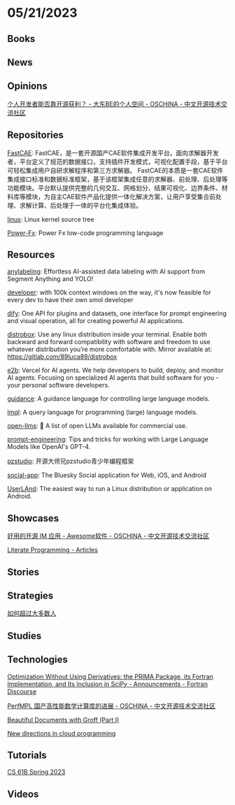 # 05/21/2023

## Books

## News

## Opinions
[个人开发者能否靠开源获利？ - 大东BE的个人空间 - OSCHINA - 中文开源技术交流社区](https://my.oschina.net/u/4487475/blog/4971011)

## Repositories
[FastCAE](https://gitee.com/DISOGitee/FastCAE): FastCAE，是一套开源国产CAE软件集成开发平台。面向求解器开发者，平台定义了规范的数据接口，支持插件开发模式，可视化配置手段，基于平台可轻松集成用户自研求解程序和第三方求解器。 FastCAE的本质是一套CAE软件集成接口标准和数据标准框架，基于该框架集成任意的求解器、前处理、后处理等功能模块。平台默认提供完整的几何交互、网格划分、结果可视化、边界条件、材料库等模块，为自主CAE软件产品化提供一体化解决方案，让用户享受集合前处理、求解计算、后处理于一体的平台化集成体验。

[linux](https://github.com/torvalds/linux): Linux kernel source tree

[Power-Fx](https://github.com/microsoft/Power-Fx): Power Fx low-code programming language

## Resources
[anylabeling](https://github.com/vietanhdev/anylabeling): Effortless AI-assisted data labeling with AI support from Segment Anything and YOLO!

[developer](https://github.com/smol-ai/developer): with 100k context windows on the way, it's now feasible for every dev to have their own smol developer

[dify](https://github.com/langgenius/dify): One API for plugins and datasets, one interface for prompt engineering and visual operation, all for creating powerful AI applications.

[distrobox](https://github.com/89luca89/distrobox): Use any linux distribution inside your terminal. Enable both backward and forward compatibility with software and freedom to use whatever distribution you’re more comfortable with. Mirror available at: https://gitlab.com/89luca89/distrobox

[e2b](https://github.com/e2b-dev/e2b): Vercel for AI agents. We help developers to build, deploy, and monitor AI agents. Focusing on specialized AI agents that build software for you - your personal software developers.

[guidance](https://github.com/microsoft/guidance): A guidance language for controlling large language models.

[lmql](https://github.com/eth-sri/lmql): A query language for programming (large) language models.

[open-llms](https://github.com/eugeneyan/open-llms): 🤖 A list of open LLMs available for commercial use.

[prompt-engineering](https://github.com/brexhq/prompt-engineering): Tips and tricks for working with Large Language Models like OpenAI's GPT-4.

[pzstudio](https://gitee.com/Open-Brother/pzstudio): 开源大师兄pzstudio青少年编程框架

[social-app](https://github.com/bluesky-social/social-app): The Bluesky Social application for Web, iOS, and Android

[UserLAnd](https://github.com/CypherpunkArmory/UserLAnd): The easiest way to run a Linux distribution or application on Android.

## Showcases
[好用的开源 IM 应用 - Awesome软件 - OSCHINA - 中文开源技术交流社区](https://www.oschina.net/project/awesome?columnId=57)

[Literate Programming - Articles](http://literateprogramming.com/articles.html)

## Stories

## Strategies
[如何超过大多数人](https://coolshell.cn/articles/19464.html)

## Studies

## Technologies
[Optimization Without Using Derivatives: the PRIMA Package, its Fortran Implementation, and Its Inclusion in SciPy - Announcements - Fortran Discourse](https://fortran-lang.discourse.group/t/optimization-without-using-derivatives-the-prima-package-its-fortran-implementation-and-its-inclusion-in-scipy/5798)

[PerfMPL 国产高性能数学计算库的进展 - OSCHINA - 中文开源技术交流社区](https://www.oschina.net/news/241396)

[Beautiful Documents with Groff (Part I)](https://stephenramsay.net/posts/groff-mom.html)

[New directions in cloud programming](http://muratbuffalo.blogspot.com/2023/05/new-directions-in-cloud-programming.html)

## Tutorials
[CS 61B Spring 2023](https://sp23.datastructur.es/)

## Videos

